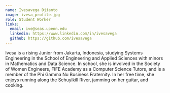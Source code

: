 ```yaml
---
name: Ivesavega Djianto
image: ivesa_profile.jpg
role: Student Worker
links:
  email: ive@seas.upenn.edu
  linkedin: https://www.linkedin.com/in/ivesavega
  github: https://github.com/ivesavega
---
```


Ivesa is a rising Junior from Jakarta, Indonesia, studying Systems Engineering in the School of Engineering and Applied Sciences with minors in Mathematics and Data Science.
In school, she is involved in the Society of Women Engineers, FIFE Academy as a Computer Science Tutors, and is a member of the Phi Gamma Nu Business Fraternity. In her free
time, she enjoys running along the Schuylkill River, jamming on her guitar, and cooking. 
